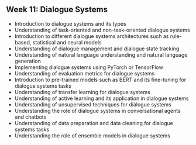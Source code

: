 ## Week 11: Dialogue Systems

- Introduction to dialogue systems and its types
- Understanding of task-oriented and non-task-oriented dialogue systems
- Introduction to different dialogue systems architectures such as rule-based, statistical and neural models
- Understanding of dialogue management and dialogue state tracking
- Understanding of natural language understanding and natural language generation
- Implementing dialogue systems using PyTorch or TensorFlow
- Understanding of evaluation metrics for dialogue systems
- Introduction to pre-trained models such as BERT and its fine-tuning for dialogue systems tasks
- Understanding of transfer learning for dialogue systems
- Understanding of active learning and its application in dialogue systems
- Understanding of unsupervised techniques for dialogue systems
- Understanding the role of dialogue systems in conversational agents and chatbots
- Understanding of data preparation and data cleaning for dialogue systems tasks
- Understanding the role of ensemble models in dialogue systems
